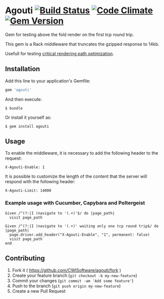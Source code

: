 # Agouti [![Build Status](https://travis-ci.org/CWISoftware/agouti.png?branch=master)](https://travis-ci.org/CWISoftware/agouti) [![Code Climate](https://codeclimate.com/github/CWISoftware/agouti/badges/gpa.svg)](https://codeclimate.com/github/CWISoftware/agouti) [![Gem Version](https://badge.fury.io/rb/agouti.svg)](http://badge.fury.io/rb/agouti)

Gem for testing above the fold render on the first tcp round trip.

This gem is a Rack middleware that truncates the gzipped response to 14kb.

Usefull for testing [critical rendering path optimization](https://developers.google.com/web/fundamentals/performance/critical-rendering-path/).

## Installation

Add this line to your application's Gemfile:

```ruby
gem 'agouti'
```

And then execute:

    $ bundle

Or install it yourself as:

    $ gem install agouti

## Usage

To enable the middleware, it is necessary to add the following header to the request:
```
X-Agouti-Enable: 1
```

It is possible to customize the length of the content that the server will respond with the following header:
```
X-Agouti-Limit: 14000
```

### Example usage with Cucumber, Capybara and Poltergeist
```
Given /^(?:|I )navigate to '(.+)'$/ do |page_path|
  visit page_path

Given /^(?:|I )navigate to '(.+)' waiting only one tcp round trip$/ do |page_path|
  page.driver.add_header("X-Agouti-Enable", "1", permanent: false)
  visit page_path
end
```

## Contributing

1. Fork it ( https://github.com/CWISoftware/agouti/fork )
2. Create your feature branch (`git checkout -b my-new-feature`)
3. Commit your changes (`git commit -am 'Add some feature'`)
4. Push to the branch (`git push origin my-new-feature`)
5. Create a new Pull Request

